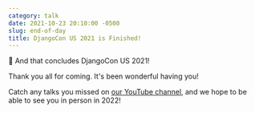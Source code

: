 ```yaml
---
category: talk
date: 2021-10-23 20:10:00 -0500
slug: end-of-day
title: DjangoCon US 2021 is Finished!
---
```


🎁 And that concludes DjangoCon US 2021!

Thank you all for coming. It's been wonderful having you!

Catch any talks you missed on [our YouTube channel](https://www.youtube.com/c/DjangoConUS), and we hope to be able to see you in person in 2022!
